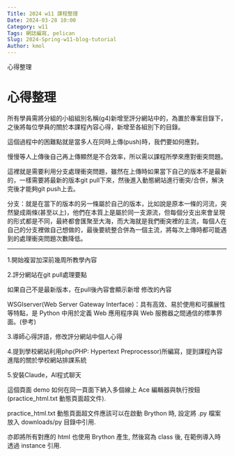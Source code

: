 ```yaml
---
Title: 2024 w11 課程整理
Date: 2024-03-28 10:00
Category: w11
Tags: 網誌編寫, pelican
Slug: 2024-Spring-w11-blog-tutorial
Author: kmol
---
```

心得整理

<!-- PELICAN_END_SUMMARY -->
# 心得整理

所有學員需將分組的小組組別名稱(g4)新增至評分網站中的，為置於專案目錄下，之後將每位學員的關於本課程內容心得，新增至各組別下的目錄。

這個過程中的困難點就是當多人在同時上傳(push)時，我們要如何應對。

慢慢等人上傳後自己再上傳顯然是不合效率，所以需以課程所學來應對衝突問題。

這裡就是需要利用分支處理衝突問題，雖然在上傳時如果當下自己的版本不是最新的，一樣需要將最新的版本git pull下來，然後進入動態網站進行衝突/合併，解決完後才能夠git push上去。

分支：就是在當下的版本的另一條屬於自己的版本，比如說是原本一條的河流，突然變成兩條(甚至以上)，他們在本質上是屬於同一支源流，但每個分支出來會呈現的形式都是不同，最終都會匯聚至大海，而大海就是我們衝突裡的主流，每個人在自己的分支裡做自己想做的，最後要統整合併為一個主流，將每次上傳時都可能遇到的處理衝突問題次數降低。

-------------------------------------------------------------------------------------------------

1.開始複習加深前幾周所教學內容

2.評分網站在git pull處理要點

如果自己不是最新版本，在pull後內容會顯示新增 修改的內容

WSGIserver(Web Server Gateway Interface)：具有高效、易於使用和可擴展性等特點，是 Python 中用於定義 Web 應用程序與 Web 服務器之間通信的標準界面。(參考)

3.導師心得評語，修改評分網站中個人心得

4.提到學校網站利用php(PHP: Hypertext Preprocessor)所編寫，提到課程內容進階的關於學校網站排課系統

5.安裝Claude，AI程式聊天

這個頁面 demo 如何在同一頁面下納入多個線上 Ace 編輯器與執行按鈕 (practice_html.txt 動態頁面超文件).

practice_html.txt 動態頁面超文件應該可以在啟動 Brython 時, 設定將 .py 檔案放入 downloads/py 目錄中引用.

亦即將所有對應的 html 也使用 Brython 產生, 然後寫為 class 後, 在範例導入時透過 instance 引用.

